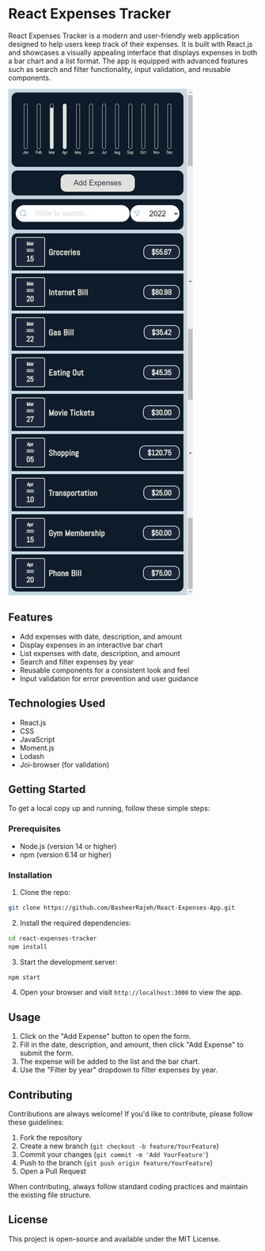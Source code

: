 # React Expenses Tracker

React Expenses Tracker is a modern and user-friendly web application designed to help users keep track of their expenses. It is built with React.js and showcases a visually appealing interface that displays expenses in both a bar chart and a list format. The app is equipped with advanced features such as search and filter functionality, input validation, and reusable components.

![React Expenses Tracker Screenshot](./src/assets/screenshot.png)

## Features

- Add expenses with date, description, and amount
- Display expenses in an interactive bar chart
- List expenses with date, description, and amount
- Search and filter expenses by year
- Reusable components for a consistent look and feel
- Input validation for error prevention and user guidance

## Technologies Used

- React.js
- CSS
- JavaScript
- Moment.js
- Lodash
- Joi-browser (for validation)

## Getting Started

To get a local copy up and running, follow these simple steps:

### Prerequisites

- Node.js (version 14 or higher)
- npm (version 6.14 or higher)

### Installation

1. Clone the repo:

```bash
git clone https://github.com/BasheerRajeh/React-Expenses-App.git
```

2. Install the required dependencies:

```bash
cd react-expenses-tracker
npm install
```

3. Start the development server:

```bash
npm start
```

4. Open your browser and visit `http://localhost:3000` to view the app.

## Usage

1. Click on the "Add Expense" button to open the form.
2. Fill in the date, description, and amount, then click "Add Expense" to submit the form.
3. The expense will be added to the list and the bar chart.
4. Use the "Filter by year" dropdown to filter expenses by year.

## Contributing

Contributions are always welcome! If you'd like to contribute, please follow these guidelines:

1. Fork the repository
2. Create a new branch (`git checkout -b feature/YourFeature`)
3. Commit your changes (`git commit -m 'Add YourFeature'`)
4. Push to the branch (`git push origin feature/YourFeature`)
5. Open a Pull Request

When contributing, always follow standard coding practices and maintain the existing file structure.

## License

This project is open-source and available under the MIT License.

